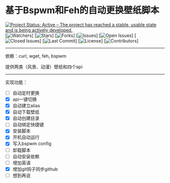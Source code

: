 # 基于Bspwm和Feh的自动更换壁纸脚本
[![Project Status: Active – The project has reached a stable, usable state and is being actively developed.](https://www.repostatus.org/badges/latest/active.svg)](https://git.pandaquq.tk/panda/WACSBF) [![Watchers](https://flat.badgen.net/github/watchers/PandaQuQ/WACSBF)] [![Stars](https://flat.badgen.net/github/stars/PandaQuQ/WACSBF)] [![Forks](https://flat.badgen.net/github/forks/PandaQuQ/WACSBF)] 
[![Issues](https://flat.badgen.net/github/issues/PandaQuQ/WACSBF)] [![Open Issues](https://flat.badgen.net/github/open-issues/PandaQuQ/WACSBF)]  [![Closed Issues](https://flat.badgen.net/github/closed-issues/PandaQuQ/WACSBF)] 
[![Last Commit](https://flat.badgen.net/github/last-commit/PandaQuQ/WACSBF)] [![License](https://flat.badgen.net/github/license/PandaQuQ/WACSBF)] [![Contributors](https://flat.badgen.net/github/contributors/PandaQuQ/WACSBF)] 

---
依赖：curl, wget, feh, bspwm

提供两类（风景、动漫）壁纸和四个api

---
实现功能：

- [ ] 自动定时更换
- [x] api一键切换
- [x] 自动建立alias
- [x] 自动下载壁纸
- [x] 自动创建目录
- [ ] 自动绑定快捷键
- [x] 安装脚本
- [x] 开机自动运行
- [x] 写入bspwm config
- [ ] 卸载脚本
- [ ] 自动安装依赖
- [ ] 增加英语
- [x] 增加git钩子同步github
- [ ] 想到再说